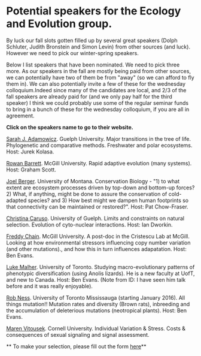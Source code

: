 # Potential speakers for the Ecology and Evolution group.

By luck our fall slots gotten filled up by several great speakers (Dolph Schluter, Judith Bronstein and Simon Levin) from other sources (and luck). However we need to pick our winter-spring speakers.

Below I list speakers that have been nominated. We need to pick three more. As our speakers in the fall are mostly being paid from other sources, we can potentially have two of them be from "away" (so we can afford to fly them in). We can also potentially invite a few of these for the wednesday colloquium.Indeed since many of the candidates are local, and 2/3 of the fall speakers are already paid for (and we only pay half for the third speaker) I think we could probably use some of the regular seminar funds to bring in a bunch of these for the wednesday colloquium, if you are all in agreement. 

**Click on the speakers name to go to their website.**

[Sarah J. Adamowicz](http://www.uoguelph.ca/ib/people/faculty/adamowicz.shtml). Guelph University. Major transitions in the tree of life. Phylogenetic and comparative methods. Freshwater and polar ecosystems. Host: Jurek Kolasa.

[Rowan Barrett](http://barrettlab.ca/). McGill University. Rapid adaptive evolution (many systems). Host: Graham Scott.

[Joel Berger](http://bergerlab.dbs.umt.edu/). University of Montana. Conservation Biology - "1) to what extent are ecosystem processes driven by top-down and bottom-up forces? 2) What, if anything, might be done to assure the conservation of cold-adapted species? and 3) How best might we dampen human footprints so that connectivity can be maintained or restored?". Host: Pat Chow-Fraser.

[Christina Caruso](http://www.uoguelph.ca/ib/people/faculty/caruso.shtml). University of Guelph. Limits and constraints on natural selection. Evolution of cyto-nuclear interactions. Host: Ian Dworkin.

[Freddy Chain](http://biology.mcgill.ca/faculty/cristescu/fredericchain.html). McGill University. A post-doc in the Cristescu Lab at McGill. Looking at how  environmental stressors influencing copy number variation (and other mutations)., and how this in turn influences adapatation. Host: Ben Evans.

[Luke Malher](http://mahlerlab.com/). University of Toronto. Studying macro-evolutionary patterns of phenotypic diversification (using Anolis lizards). He is a new faculty at UofT, and new to Canada. Host: Ben Evans. (Note from ID: I have seen him talk before and it was really enjoyable).

[Rob Ness](http://www.utm.utoronto.ca/biology/people/ness-rob). University of Toronto Mississauga (starting January 2016). All things mutation!! Mutation rates and diversity (Brown rats), inbreeding and the accumulation of deleterious mutations (neotropical plants). Host: Ben Evans.

[Maren Vitousek](http://vitousek.weebly.com/). Cornell University. Individual Variation & Stress. Costs & consequences of sexual signaling and signal assessment.


** To make your selection, please fill out the form [here](http://goo.gl/forms/48m5NDf2X2)**

